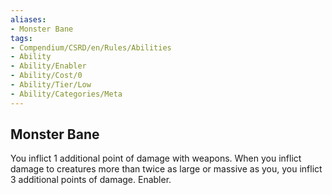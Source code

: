 ```yaml
---
aliases:
- Monster Bane
tags:
- Compendium/CSRD/en/Rules/Abilities
- Ability
- Ability/Enabler
- Ability/Cost/0
- Ability/Tier/Low
- Ability/Categories/Meta
---
```


  
## Monster Bane  
You inflict 1 additional point of damage with weapons. When you inflict damage to creatures more than twice as large or massive as you, you inflict 3 additional points of damage. Enabler.